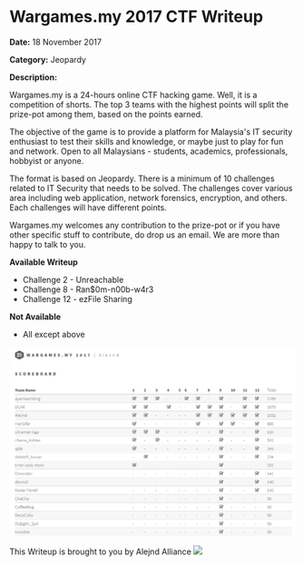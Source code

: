 # Wargames.my 2017 CTF Writeup

**Date:** 18 November 2017

**Category:** Jeopardy

**Description:**

Wargames.my is a 24-hours online CTF hacking game. Well, it is a competition of shorts. The top 3 teams with the highest points will split the prize-pot among them, based on the points earned.

The objective of the game is to provide a platform for Malaysia's IT security enthusiast to test their skills and knowledge, or maybe just to play for fun and network. Open to all Malaysians - students, academics, professionals, hobbyist or anyone.

The format is based on Jeopardy. There is a minimum of 10 challenges related to IT Security that needs to be solved. The challenges cover various area including web application, network forensics, encryption, and others. Each challenges will have different points.

Wargames.my welcomes any contribution to the prize-pot or if you have other specific stuff to contribute, do drop us an email. We are more than happy to talk to you.


**Available Writeup**

- Challenge 2 - Unreachable
- Challenge 8 - Ran$0m-n00b-w4r3
- Challenge 12 - ezFile Sharing


**Not Available**
- All except above

![image](https://raw.githubusercontent.com/alejndalliance/Wargames.my-2017-CTF-Writeup/master/score.PNG)


This Writeup is brought to you by Alejnd Alliance <img src="https://github.com/najashark/KICTM-2017-CTF-Writeup/blob/master/logo.png?raw=true" width="40">

